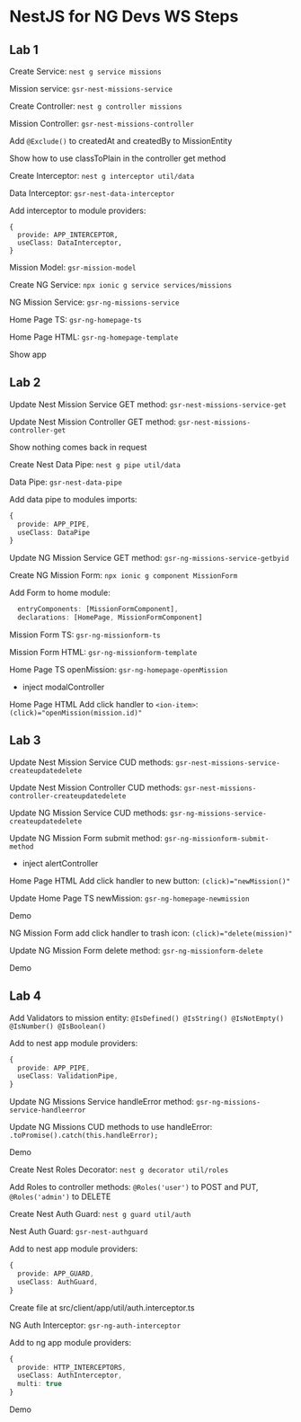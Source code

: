 # NestJS for NG Devs WS Steps

## Lab 1

Create Service: `nest g service missions`

Mission service: `gsr-nest-missions-service`

Create Controller: `nest g controller missions`

Mission Controller: `gsr-nest-missions-controller`

Add `@Exclude()` to createdAt and createdBy to MissionEntity

Show how to use classToPlain in the controller get method

Create Interceptor: `nest g interceptor util/data`

Data Interceptor: `gsr-nest-data-interceptor`

Add interceptor to module providers:
```
{
  provide: APP_INTERCEPTOR,
  useClass: DataInterceptor,
}
```

Mission Model: `gsr-mission-model`

Create NG Service: `npx ionic g service services/missions`

NG Mission Service: `gsr-ng-missions-service`

Home Page TS: `gsr-ng-homepage-ts`

Home Page HTML: `gsr-ng-homepage-template`

Show app

## Lab 2

Update Nest Mission Service GET method: `gsr-nest-missions-service-get`

Update Nest Mission Controller GET method: `gsr-nest-missions-controller-get`

Show nothing comes back in request

Create Nest Data Pipe: `nest g pipe util/data`

Data Pipe: `gsr-nest-data-pipe`

Add data pipe to modules imports:
```typescript
{
  provide: APP_PIPE,
  useClass: DataPipe
}
```

Update NG Mission Service GET method: `gsr-ng-missions-service-getbyid`

Create NG Mission Form: `npx ionic g component MissionForm`

Add Form to home module:
```typescript
  entryComponents: [MissionFormComponent],
  declarations: [HomePage, MissionFormComponent]
```

Mission Form TS: `gsr-ng-missionform-ts`

Mission Form HTML: `gsr-ng-missionform-template`

Home Page TS openMission: `gsr-ng-homepage-openMission`
- inject modalController

Home Page HTML Add click handler to `<ion-item>`: `(click)="openMission(mission.id)"`

## Lab 3

Update Nest Mission Service CUD methods: `gsr-nest-missions-service-createupdatedelete`

Update Nest Mission Controller CUD methods: `gsr-nest-missions-controller-createupdatedelete`

Update NG Mission Service CUD methods: `gsr-ng-missions-service-createupdatedelete`

Update NG Mission Form submit method: `gsr-ng-missionform-submit-method`
- inject alertController

Home Page HTML Add click handler to new button: `(click)="newMission()"`

Update Home Page TS newMission: `gsr-ng-homepage-newmission`

Demo

NG Mission Form add click handler to trash icon: `(click)="delete(mission)"`

Update NG Mission Form delete method: `gsr-ng-missionform-delete`

Demo

## Lab 4

Add Validators to mission entity: `@IsDefined() @IsString() @IsNotEmpty() @IsNumber() @IsBoolean()`

Add to nest app module providers:
```typescript
{
  provide: APP_PIPE,
  useClass: ValidationPipe,
}
```

Update NG Missions Service handleError method: `gsr-ng-missions-service-handleerror`

Update NG Missions CUD methods to use handleError: `.toPromise().catch(this.handleError);`

Demo

Create Nest Roles Decorator: `nest g decorator util/roles`

Add Roles to controller methods: `@Roles('user')` to POST and PUT,  `@Roles('admin')` to DELETE

Create Nest Auth Guard: `nest g guard util/auth`

Nest Auth Guard: `gsr-nest-authguard`

Add to nest app module providers:
```typescript
{
  provide: APP_GUARD,
  useClass: AuthGuard,
}
```

Create file at src/client/app/util/auth.interceptor.ts

NG Auth Interceptor: `gsr-ng-auth-interceptor`

Add to ng app module providers:
```typescript
{
  provide: HTTP_INTERCEPTORS,
  useClass: AuthInterceptor,
  multi: true
}
```

Demo
